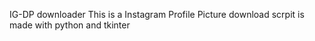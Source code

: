 IG-DP downloader
This is a Instagram Profile Picture download scrpit is made with
python and tkinter
